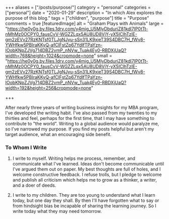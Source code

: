 +++
aliases = ["/posts/purpose/"]
category = "personal"
categories = ["personal"]
date = "2020-01-29"
description = "In which Alex explores the purpose of this blog."
tags = ["children", "purpose"]
title = "Purpose"
comments = true
[featuredImage]
  alt = "Graham Plays with Animals"
  large = "https://he0y0g.by.files.1drv.com/y4mig_U5MIyDbduriZ81kdl7IP0tTt-nMhMz0OCPY0_fausCvV-WGZZLqx5AU8UD8VjY-yX5IClhTzlE-gm2zEVv27RzKNTsf0TLJgNJyu-sSn31LK9xieT39S4DBC7H_fWv8-YWHfkw5PBIraKKyQ-afClFstZp67YdIfTPaYzn-IOobKNpZJVg714DBZ2vmP_nNVw_Tuak4Ey0-RBDXjUaQ?width=768&height=1024&cropmode=none"
  small = "https://he0y0g.by.files.1drv.com/y4mig_U5MIyDbduriZ81kdl7IP0tTt-nMhMz0OCPY0_fausCvV-WGZZLqx5AU8UD8VjY-yX5IClhTzlE-gm2zEVv27RzKNTsf0TLJgNJyu-sSn31LK9xieT39S4DBC7H_fWv8-YWHfkw5PBIraKKyQ-afClFstZp67YdIfTPaYzn-IOobKNpZJVg714DBZ2vmP_nNVw_Tuak4Ey0-RBDXjUaQ?width=192&height=256&cropmode=none"

+++

After nearly three years of writing business insights for my MBA program, I've developed the writing habit. I've also passed from my twenties to my thirties and feel, perhaps for the first time, that I may have something to contribute to "the world". Writing to a global audience would paralyze me, so I've narrowed my purpose. If you find my posts helpful but aren't my target audience, what an encouraging side benefit.

### To Whom I Write

1. I write to myself. Writing helps me process, remember, and communicate what I've learned. Ideas don't become communicable until I've argued them out on paper. My best thoughts are full of holes, and I welcome constructive feedback. I refuse trolls, but I pledge to welcome and publish all criticism which helps me to grow as a thinker, a writer, and a doer of deeds.

2. I write to my children. They are too young to understand what I learn today, but one day they shall. By then I'll have forgotten what to say or from hindsight bias be incapable of sharing the learning journey. So I write today what they may need tomorrow.
